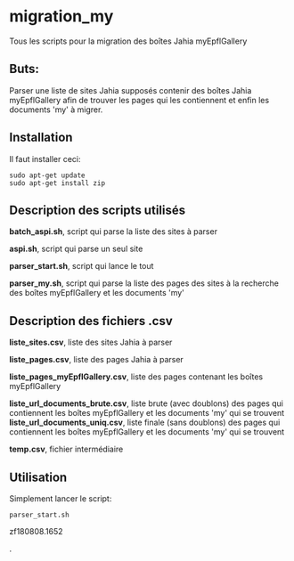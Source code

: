 # migration_my
Tous les scripts pour la migration des boîtes Jahia myEpflGallery


## Buts:
Parser une liste de sites Jahia supposés contenir des boîtes Jahia myEpflGallery afin de trouver les pages qui les contiennent et enfin les documents 'my' à migrer.


## Installation
Il faut installer ceci:

```
sudo apt-get update
sudo apt-get install zip
```

## Description des scripts utilisés

**batch_aspi.sh**, script qui parse la liste des sites à parser

**aspi.sh**, script qui parse un seul site

**parser_start.sh**, script qui lance le tout

**parser_my.sh**, script qui parse la liste des pages des sites à la recherche des boîtes myEpflGallery et les documents 'my'


## Description des fichiers .csv

**liste_sites.csv**, liste des sites Jahia à parser

**liste_pages.csv**, liste des pages Jahia à parser

**liste_pages_myEpflGallery.csv**, liste des pages contenant les boîtes myEpflGallery

**liste_url_documents_brute.csv**, liste brute (avec doublons) des pages qui contiennent les boîtes myEpflGallery et les documents 'my' qui se trouvent
**liste_url_documents_uniq.csv**, liste finale (sans doublons) des pages qui contiennent les boîtes myEpflGallery et les documents 'my' qui se trouvent

**temp.csv**, fichier intermédiaire


## Utilisation
Simplement lancer le script:

`parser_start.sh`



zf180808.1652












.
